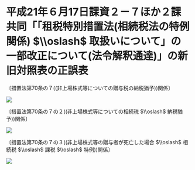 # 平成21年６月17日課資２－７ほか２課共同「「租税特別措置法(相続税法の特例関係) $\\oslash$ 取扱いについて」の一部改正について(法令解釈通達)」の新旧対照表の正誤表

〔措置法第70条の７((非上場株式等についての贈与税の納税猶予))関係〕

![](https://www.nta.go.jp/tmp/d94cfa5f-5c9e-4625-887b-d049ac6b3f0d/images/200ebe892457c519b087bd0d88a0d68e6658b3ec87375407316864eb661929d3.jpg)

〔措置法第70条の７の２((非上場株式等についての相続税 $\\oslash$ 納税猶予))関係〕

![](https://www.nta.go.jp/tmp/d94cfa5f-5c9e-4625-887b-d049ac6b3f0d/images/1ff0ddb5f82aba0cfddb0a15e89d7d2498920f0d7b7e483dc7070f592ff7e922.jpg)

〔措置法第70条の７の３((非上場株式等の贈与者が死亡した場合 $\\oslash$ 相続税 $\\oslash$ 課税 $\\oslash$ 特例))関係〕

![](https://www.nta.go.jp/tmp/d94cfa5f-5c9e-4625-887b-d049ac6b3f0d/images/d57c19723bbbe38e48d5f542c0b651860c743712517e11d5e3b8596bfba968a6.jpg)